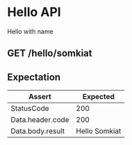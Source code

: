 # Hello API

Hello with name

## GET /hello/somkiat

## Expectation

| Assert | Expected |
| - | - |
| StatusCode | 200 |
| Data.header.code | 200 |
| Data.body.result | Hello Somkiat |
